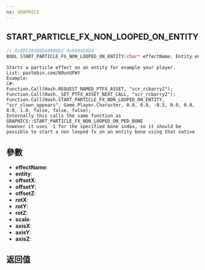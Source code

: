 ```yaml
---
ns: GRAPHICS
---
```

## START_PARTICLE_FX_NON_LOOPED_ON_ENTITY

```c
// 0x0D53A3B8DA0809D2 0x9604DAD4
BOOL START_PARTICLE_FX_NON_LOOPED_ON_ENTITY(char* effectName, Entity entity, float offsetX, float offsetY, float offsetZ, float rotX, float rotY, float rotZ, float scale, BOOL axisX, BOOL axisY, BOOL axisZ);
```

```
Starts a particle effect on an entity for example your player.  
List: pastebin.com/N9unUFWY  
Example:  
C#:  
Function.Call(Hash.REQUEST_NAMED_PTFX_ASSET, "scr_rcbarry2");                     Function.Call(Hash._SET_PTFX_ASSET_NEXT_CALL, "scr_rcbarry2");                             Function.Call(Hash.START_PARTICLE_FX_NON_LOOPED_ON_ENTITY, "scr_clown_appears", Game.Player.Character, 0.0, 0.0, -0.5, 0.0, 0.0, 0.0, 1.0, false, false, false);  
Internally this calls the same function as GRAPHICS::START_PARTICLE_FX_NON_LOOPED_ON_PED_BONE  
however it uses -1 for the specified bone index, so it should be possible to start a non looped fx on an entity bone using that native  
```

## 參數
* **effectName**: 
* **entity**: 
* **offsetX**: 
* **offsetY**: 
* **offsetZ**: 
* **rotX**: 
* **rotY**: 
* **rotZ**: 
* **scale**: 
* **axisX**: 
* **axisY**: 
* **axisZ**: 

## 返回值
